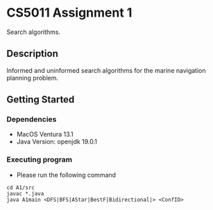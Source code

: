 # CS5011 Assignment 1

Search algorithms.

## Description

Informed and uninformed search algorithms for the marine navigation planning problem.

## Getting Started

### Dependencies

* MacOS Ventura 13.1
* Java Version: openjdk 19.0.1

### Executing program

* Please run the following command
```
cd A1/src
javac *.java
java A1main <DFS|BFS|AStar|BestF|Bidirectional|> <ConfID>
```